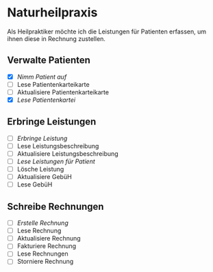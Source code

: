 # Naturheilpraxis

Als Heilpraktiker möchte ich die Leistungen für Patienten erfassen, um ihnen
diese in Rechnung zustellen.

## Verwalte Patienten

- [x] *Nimm Patient auf*
- [ ] Lese Patientenkarteikarte
- [ ] Aktualisiere Patientenkarteikarte
- [x] *Lese Patientenkartei*

## Erbringe Leistungen

- [ ] *Erbringe Leistung*
- [ ] Lese Leistungsbeschreibung
- [ ] Aktualisiere Leistungsbeschreibung
- [ ] *Lese Leistungen für Patient*
- [ ] Lösche Leistung
- [ ] Aktualisiere GebüH
- [ ] Lese GebüH

## Schreibe Rechnungen

- [ ] *Erstelle Rechnung*
- [ ] Lese Rechnung
- [ ] Aktualisiere Rechnung
- [ ] Fakturiere Rechnung
- [ ] Lese Rechnungen
- [ ] Storniere Rechnung
